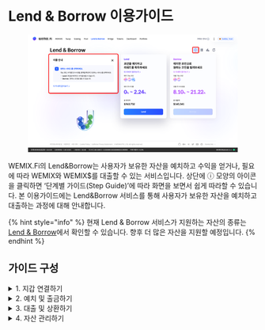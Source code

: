 # Lend & Borrow 이용가이드

<figure><img src="../../.gitbook/assets/image (9).png" alt=""><figcaption></figcaption></figure>

WEMIX.Fi의 Lend\&Borrow는 사용자가 보유한 자산을 예치하고 수익을 얻거나, 필요에 따라 WEMIX와 WEMIX$를 대출할 수 있는 서비스입니다. 상단에 ⓘ 모양의 아이콘을 클릭하면 ‘단계별 가이드(Step Guide)’에 따라 화면을 보면서 쉽게 따라할 수 있습니다. 본 이용가이드에는 Lend\&Borrow 서비스를 통해 사용자가 보유한 자산을 예치하고 대출하는 과정에 대해 안내합니다.

{% hint style="info" %}
현재 Lend & Borrow 서비스가 지원하는 자산의 종류는 [Lend & Borrow](../../Services/borrow/)에서 확인할 수 있습니다. 향후 더 많은 자산을 지원할 예정입니다.
{% endhint %}

## 가이드 구성

<details>

<summary>1. 지갑 연결하기</summary>



</details>

<details>

<summary>2. 예치 및 출금하기</summary>

* Lend: 자산 예치하기
  * WEMIX.Fi Lend & Borrow 접속하기
  * Lend 선택하기
  * 예치할 자산 및 수량 선택하기
  * 예상 리워드 확인하기
  * 예치 내역 확인 및 승인하기

<!---->

* Lend: 자산 출금하기
  * Manage Lending 선택하기
  * 출금할 자산 및 수량 선택하기
  * 변동사항 확인하기
  * 출금 내역 확인 및 승인하기

</details>

<details>

<summary>3. 대출 및 상환하기</summary>

* Borrow: 자산 대출하기
  * WEMIX.Fi Lend & Borrow 접속하기
  * Borrow 선택하기
  * 대출할 자산 및 수량 선택하기
  * 예상 수수료 확인하기
  * 대출 내역 확인 및 승인하기
* Borrow: 자산 상환하기
  * Manage Borrow 선택하기
  * 상환할 자산 및 수량 선택하기
  * 변동사항 확인하기
  * 출금 내역 확인 및 승인하기

</details>

<details>

<summary>4. 자산 관리하기</summary>

* 나의 예치 및 대출 자산 관리하기

</details>

